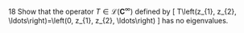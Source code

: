 18 Show that the operator $T \in \mathcal{L}\left(\mathbf{C}^{\infty}\right)$ defined by
\[
T\left(z_{1}, z_{2}, \ldots\right)=\left(0, z_{1}, z_{2}, \ldots\right)
\]
has no eigenvalues.
